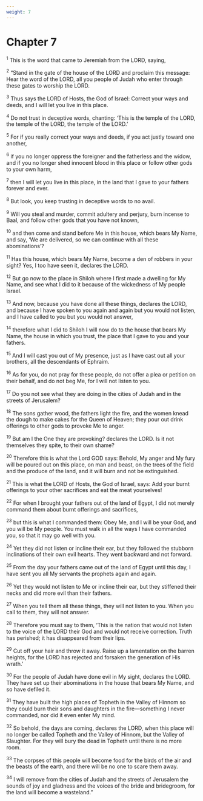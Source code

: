 ```yaml
---
weight: 7
---
```


# Chapter 7

<sup>1</sup> This is the word that came to Jeremiah from the LORD, saying, 

<sup>2</sup> “Stand in the gate of the house of the LORD and proclaim this message: Hear the word of the LORD, all you people of Judah who enter through these gates to worship the LORD. 

<sup>3</sup> Thus says the LORD of Hosts, the God of Israel: Correct your ways and deeds, and I will let you live in this place. 

<sup>4</sup> Do not trust in deceptive words, chanting: ‘This is the temple of the LORD, the temple of the LORD, the temple of the LORD.’ 

<sup>5</sup> For if you really correct your ways and deeds, if you act justly toward one another, 

<sup>6</sup> if you no longer oppress the foreigner and the fatherless and the widow, and if you no longer shed innocent blood in this place or follow other gods to your own harm, 

<sup>7</sup> then I will let you live in this place, in the land that I gave to your fathers forever and ever. 

<sup>8</sup> But look, you keep trusting in deceptive words to no avail. 

<sup>9</sup> Will you steal and murder, commit adultery and perjury, burn incense to Baal, and follow other gods that you have not known, 

<sup>10</sup> and then come and stand before Me in this house, which bears My Name, and say, ‘We are delivered, so we can continue with all these abominations’? 

<sup>11</sup> Has this house, which bears My Name, become a den of robbers in your sight? Yes, I too have seen it, declares the LORD. 

<sup>12</sup> But go now to the place in Shiloh where I first made a dwelling for My Name, and see what I did to it because of the wickedness of My people Israel. 

<sup>13</sup> And now, because you have done all these things, declares the LORD, and because I have spoken to you again and again but you would not listen, and I have called to you but you would not answer, 

<sup>14</sup> therefore what I did to Shiloh I will now do to the house that bears My Name, the house in which you trust, the place that I gave to you and your fathers. 

<sup>15</sup> And I will cast you out of My presence, just as I have cast out all your brothers, all the descendants of Ephraim. 

<sup>16</sup> As for you, do not pray for these people, do not offer a plea or petition on their behalf, and do not beg Me, for I will not listen to you. 

<sup>17</sup> Do you not see what they are doing in the cities of Judah and in the streets of Jerusalem? 

<sup>18</sup> The sons gather wood, the fathers light the fire, and the women knead the dough to make cakes for the Queen of Heaven; they pour out drink offerings to other gods to provoke Me to anger. 

<sup>19</sup> But am I the One they are provoking? declares the LORD. Is it not themselves they spite, to their own shame? 

<sup>20</sup> Therefore this is what the Lord GOD says: Behold, My anger and My fury will be poured out on this place, on man and beast, on the trees of the field and the produce of the land, and it will burn and not be extinguished. 

<sup>21</sup> This is what the LORD of Hosts, the God of Israel, says: Add your burnt offerings to your other sacrifices and eat the meat yourselves! 

<sup>22</sup> For when I brought your fathers out of the land of Egypt, I did not merely command them about burnt offerings and sacrifices, 

<sup>23</sup> but this is what I commanded them: Obey Me, and I will be your God, and you will be My people. You must walk in all the ways I have commanded you, so that it may go well with you. 

<sup>24</sup> Yet they did not listen or incline their ear, but they followed the stubborn inclinations of their own evil hearts. They went backward and not forward. 

<sup>25</sup> From the day your fathers came out of the land of Egypt until this day, I have sent you all My servants the prophets again and again. 

<sup>26</sup> Yet they would not listen to Me or incline their ear, but they stiffened their necks and did more evil than their fathers. 

<sup>27</sup> When you tell them all these things, they will not listen to you. When you call to them, they will not answer. 

<sup>28</sup> Therefore you must say to them, ‘This is the nation that would not listen to the voice of the LORD their God and would not receive correction. Truth has perished; it has disappeared from their lips. 

<sup>29</sup> Cut off your hair and throw it away. Raise up a lamentation on the barren heights, for the LORD has rejected and forsaken the generation of His wrath.’ 

<sup>30</sup> For the people of Judah have done evil in My sight, declares the LORD. They have set up their abominations in the house that bears My Name, and so have defiled it. 

<sup>31</sup> They have built the high places of Topheth in the Valley of Hinnom so they could burn their sons and daughters in the fire—something I never commanded, nor did it even enter My mind. 

<sup>32</sup> So behold, the days are coming, declares the LORD, when this place will no longer be called Topheth and the Valley of Hinnom, but the Valley of Slaughter. For they will bury the dead in Topheth until there is no more room. 

<sup>33</sup> The corpses of this people will become food for the birds of the air and the beasts of the earth, and there will be no one to scare them away. 

<sup>34</sup> I will remove from the cities of Judah and the streets of Jerusalem the sounds of joy and gladness and the voices of the bride and bridegroom, for the land will become a wasteland.” 


